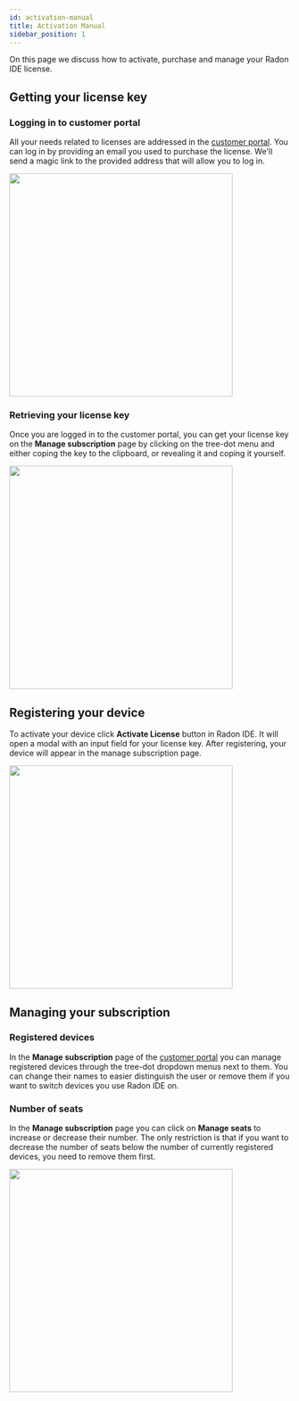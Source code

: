 ```yaml
---
id: activation-manual
title: Activation Manual
sidebar_position: 1
---
```


On this page we discuss how to activate, purchase and manage your Radon IDE license. 

## Getting your license key

### Logging in to customer portal

All your needs related to licenses are addressed in the [customer portal](https://portal.ide.swmansion.com/). You can log in by providing an email
you used to purchase the license. We'll send a magic link to the provided address that will allow you to log in.

<img width="400" src="/img/docs/customer_portal_login_page.png" className="shadow-image"/>

### Retrieving your license key 

Once you are logged in to the customer portal, you can get your license key on the **Manage subscription** page by clicking on the tree-dot menu and either coping the key to the clipboard, 
or revealing it and coping it yourself. 

<img width="400" src="/img/docs/customer_portal_retrieve_license.png" className="shadow-image"/>

## Registering your device

To activate your device click **Activate License** button in Radon IDE. It will open a modal with an input field for your license key. After registering, your device will appear in the manage subscription page.

<img width="400" src="/img/docs/ide_activate_license.png" className="shadow-image"/>

## Managing your subscription

### Registered devices

 In the **Manage subscription** page of the [customer portal](https://portal.ide.swmansion.com/) you can manage registered devices through the tree-dot dropdown menus next to them. You can change their names to easier distinguish the user or remove them if you want to switch devices you use Radon IDE on.

### Number of seats

In the **Manage subscription** page you can click on **Manage seats** to increase or decrease their number. The only restriction is that if you want to decrease the number of seats below the number of currently registered devices, you need to remove them first.

<img width="400" src="/img/docs/customer_portal_manage_subscription.png" className="shadow-image"/>
